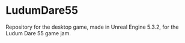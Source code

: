 # LudumDare55
Repository for the desktop game, made in Unreal Engine 5.3.2, for the Ludum Dare 55 game jam.
